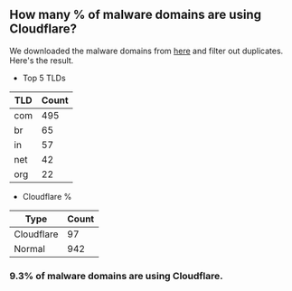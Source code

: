 ## How many % of malware domains are using Cloudflare?


We downloaded the malware domains from [here](https://urlhaus.abuse.ch) and filter out duplicates.
Here's the result.


[//]: # (start replacement)


- Top 5 TLDs

| TLD | Count |
| --- | --- |
| com | 495 |
| br | 65 |
| in | 57 |
| net | 42 |
| org | 22 |


- Cloudflare %

| Type | Count |
| --- | --- |
| Cloudflare | 97 |
| Normal | 942 |


### 9.3% of malware domains are using Cloudflare.